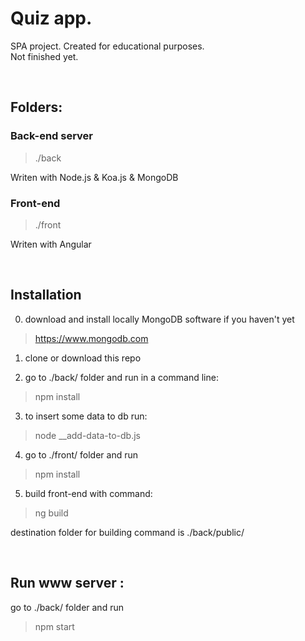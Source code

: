 # Quiz app.

SPA project. Created for educational purposes.<br>
Not finished yet.

 <br>

## Folders:

### Back-end server

> ./back

Writen with Node.js & Koa.js & MongoDB


### Front-end
> ./front

Writen with Angular

 <br>

## Installation

0. download and install locally MongoDB software if you haven't yet

> https://www.mongodb.com

1. clone or download this repo

2. go to ./back/ folder and run in a command line:

> npm install

3. to insert some data to db run:

> node __add-data-to-db.js

4. go to ./front/ folder and run

> npm install

5. build front-end with command:

> ng build

destination folder for building command is ./back/public/

<br>

## Run www server :

go to ./back/ folder and run
> npm start
